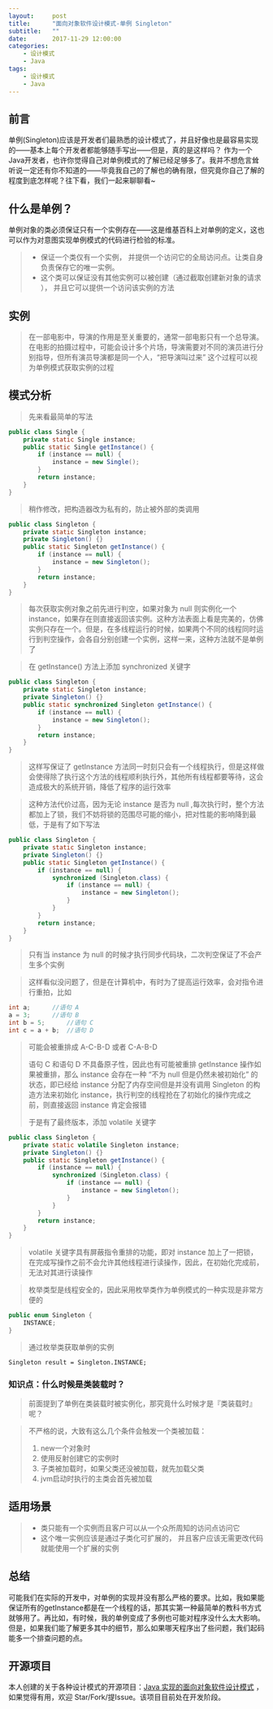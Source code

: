 ```yaml
---
layout:     post
title:      "面向对象软件设计模式-单例 Singleton"
subtitle:   ""
date:       2017-11-29 12:00:00
categories: 
    - 设计模式
    - Java
tags:
    - 设计模式
    - Java
---
```



## 前言
单例(Singleton)应该是开发者们最熟悉的设计模式了，并且好像也是最容易实现的——基本上每个开发者都能够随手写出——但是，真的是这样吗？
作为一个Java开发者，也许你觉得自己对单例模式的了解已经足够多了。我并不想危言耸听说一定还有你不知道的——毕竟我自己的了解也的确有限，但究竟你自己了解的程度到底怎样呢？往下看，我们一起来聊聊看~
<!-- more -->
## 什么是单例？
单例对象的类必须保证只有一个实例存在——这是维基百科上对单例的定义，这也可以作为对意图实现单例模式的代码进行检验的标准。
>* 保证一个类仅有一个实例， 并提供一个访问它的全局访问点。让类自身负责保存它的唯一实例。
>* 这个类可以保证没有其他实例可以被创建（通过截取创建新对象的请求 ）， 并且它可以提供一个访问该实例的方法

## 实例

> 在一部电影中，导演的作用是至关重要的，通常一部电影只有一个总导演。在电影的拍摄过程中，可能会设计多个片场，导演需要对不同的演员进行分别指导，但所有演员导演都是同一个人，“把导演叫过来” 这个过程可以视为单例模式获取实例的过程

## 模式分析

> 先来看最简单的写法

```java
public class Single {
    private static Single instance;
    public static Single getInstance() {
        if (instance == null) {
            instance = new Single();
        }
        return instance;
    }
}
```

> 稍作修改，把构造器改为私有的，防止被外部的类调用

```java
public class Singleton {
    private static Singleton instance;
    private Singleton() {}
    public static Singleton getInstance() {
        if (instance == null) {
            instance = new Singleton();
        }
        return instance;
    }
}
```

> 每次获取实例对象之前先进行判空，如果对象为 null 则实例化一个 instance，如果存在则直接返回该实例。这种方法表面上看是完美的，仿佛实例只存在一个。但是，在多线程运行的时候，如果两个不同的线程同时运行到判空操作，会各自分别创建一个实例，这样一来，这种方法就不是单例了

> 在 getInstance() 方法上添加 synchronized 关键字

```java
public class Singleton {
    private static Singleton instance;
    private Singleton() {}
    public static synchronized Singleton getInstance() {
        if (instance == null) {
            instance = new Singleton();
        }
        return instance;
    }
}
```
> 这样写保证了 getInstance 方法同一时刻只会有一个线程执行，但是这样做会使得除了执行这个方法的线程顺利执行外，其他所有线程都要等待，这会造成极大的系统开销，降低了程序的运行效率

> 这种方法代价过高，因为无论 instance 是否为 null ,每次执行时，整个方法都加上了锁，我们不妨将锁的范围尽可能的缩小，把对性能的影响降到最低，于是有了如下写法

```java
public class Singleton {
    private static Singleton instance;
    private Singleton() {}
    public static Singleton getInstance() {
        if (instance == null) {
            synchronized (Singleton.class) {
                if (instance == null) {
                    instance = new Singleton();
                }
            }
        }
        return instance;
    }
}
```
> 只有当 instance 为 null 的时候才执行同步代码块，二次判空保证了不会产生多个实例

> 这样看似没问题了，但是在计算机中，有时为了提高运行效率，会对指令进行重拍，比如

```java
int a;      //语句 A
a = 3;      //语句 B
int b = 5;      //语句 C
int c = a + b;  //语句 D
```
> 可能会被重排成 A-C-B-D 或者 C-A-B-D
>
> 语句 C 和语句 D 不具备原子性，因此也有可能被重排
> getInstance 操作如果被重排，那么 instance 会存在一种 “不为 null 但是仍然未被初始化” 的状态，即已经给 instance 分配了内存空间但是并没有调用 Singleton 的构造方法来初始化 instance，执行判空的线程抢在了初始化的操作完成之前，则直接返回 instance 肯定会报错
>
> 于是有了最终版本，添加 volatile 关键字

```java
public class Singleton {
    private static volatile Singleton instance;
    private Singleton() {}
    public static Singleton getInstance() {
        if (instance == null) {
            synchronized (Singleton.class) {
                if (instance == null) {
                    instance = new Singleton();
                }
            }
        }
        return instance;
    }
}
```
> volatile 关键字具有屏蔽指令重排的功能，即对 instance 加上了一把锁，在完成写操作之前不会允许其他线程进行读操作，因此，在初始化完成前，无法对其进行读操作

> 枚举类型是线程安全的，因此采用枚举类作为单例模式的一种实现是非常方便的

```java
public enum Singleton {
    INSTANCE;
}
```

> 通过枚举类获取单例的实例
```
Singleton result = Singleton.INSTANCE;
```

### 知识点：什么时候是类装载时？

> 前面提到了单例在类装载时被实例化，那究竟什么时候才是『类装载时』呢？

> 不严格的说，大致有这么几个条件会触发一个类被加载：
> 1. new一个对象时
> 2. 使用反射创建它的实例时
> 3. 子类被加载时，如果父类还没被加载，就先加载父类
> 4. jvm启动时执行的主类会首先被加载

## 适用场景

>* 类只能有一个实例而且客户可以从一个众所周知的访问点访问它
>* 这个唯一实例应该是通过子类化可扩展的， 并且客户应该无需更改代码就能使用一个扩展的实例

## 总结

可能我们在实际的开发中，对单例的实现并没有那么严格的要求。比如，我如果能保证所有的getInstance都是在一个线程的话，那其实第一种最简单的教科书方式就够用了。再比如，有时候，我的单例变成了多例也可能对程序没什么太大影响。但是，如果我们能了解更多其中的细节，那么如果哪天程序出了些问题，我们起码能多一个排查问题的点。


## 开源项目
本人创建的关于各种设计模式的开源项目：[Java 实现的面向对象软件设计模式](https://github.com/JamesZBL/java_design_patterns)  ，如果觉得有用，欢迎 Star/Fork/提Issue。该项目目前处在开发阶段。
